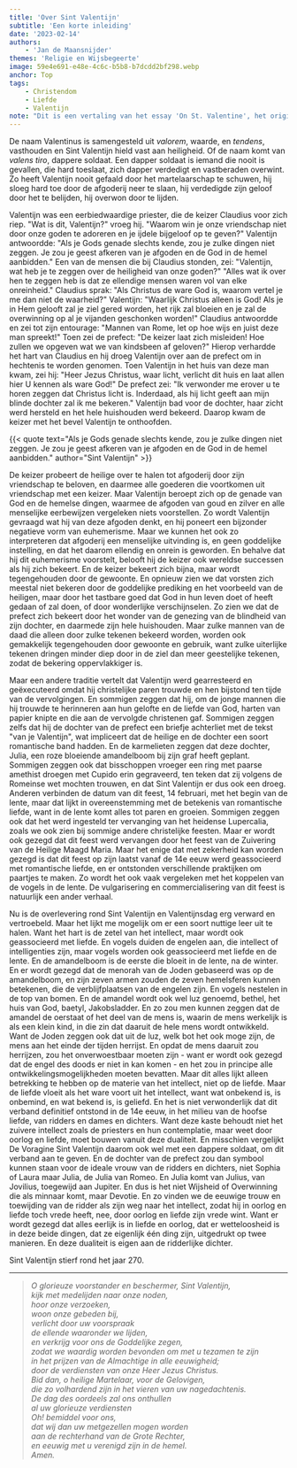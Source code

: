 ```yaml
---
title: 'Over Sint Valentijn'
subtitle: 'Een korte inleiding'
date: '2023-02-14'
authors:
    - 'Jan de Maansnijder'
themes: 'Religie en Wijsbegeerte'
image: 59e4e691-e48e-4c6c-b5b8-b7dcdd2bf298.webp
anchor: Top
tags:
    - Christendom
    - Liefde
    - Valentijn
note: "Dit is een vertaling van het essay 'On St. Valentine', het origineel is [hier](https://esoterictraditionalism.wordpress.com/2022/07/16/on-st-valentine/) te lezen."
---
```


De naam Valentinus is samengesteld uit *valorem*, waarde, en *tendens*, vasthouden en Sint Valentijn hield vast aan heiligheid. Of de naam komt van *valens tiro*, dappere soldaat. Een dapper soldaat is iemand die nooit is gevallen, die hard toeslaat, zich dapper verdedigt en vastberaden overwint. Zo heeft Valentijn nooit gefaald door het martelaarschap te schuwen, hij sloeg hard toe door de afgoderij neer te slaan, hij verdedigde zijn geloof door het te belijden, hij overwon door te lijden.

Valentijn was een eerbiedwaardige priester, die de keizer Claudius voor zich riep. "Wat is dit, Valentijn?" vroeg hij. "Waarom win je onze vriendschap niet door onze goden te adoreren en je ijdele bijgeloof op te geven?" Valentijn antwoordde: "Als je Gods genade slechts kende, zou je zulke dingen niet zeggen. Je zou je geest afkeren van je afgoden en de God in de hemel aanbidden." Een van de mensen die bij Claudius stonden, zei: "Valentijn, wat heb je te zeggen over de heiligheid van onze goden?" "Alles wat ik over hen te zeggen heb is dat ze ellendige mensen waren vol van elke onreinheid." Claudius sprak: "Als Christus de ware God is, waarom vertel je me dan niet de waarheid?" Valentijn: "Waarlijk Christus alleen is God! Als je in Hem gelooft zal je ziel gered worden, het rijk zal bloeien en je zal de overwinning op al je vijanden geschonken worden!" Claudius antwoordde en zei tot zijn entourage: "Mannen van Rome, let op hoe wijs en juist deze man spreekt!" Toen zei de prefect: "De keizer laat zich misleiden! Hoe zullen we opgeven wat we van kindsbeen af geloven?" Hierop verhardde het hart van Claudius en hij droeg Valentijn over aan de prefect om in hechtenis te worden genomen. Toen Valentijn in het huis van deze man kwam, zei hij: "Heer Jezus Christus, waar licht, verlicht dit huis en laat allen hier U kennen als ware God!" De prefect zei: "Ik verwonder me erover u te horen zeggen dat Christus licht is. Inderdaad, als hij licht geeft aan mijn blinde dochter zal ik me bekeren." Valentijn bad voor de dochter, haar zicht werd hersteld en het hele huishouden werd bekeerd. Daarop kwam de keizer met het bevel Valentijn te onthoofden.

{{< quote text="Als je Gods genade slechts kende, zou je zulke dingen niet zeggen. Je zou je geest afkeren van je afgoden en de God in de hemel aanbidden." author="Sint Valentijn" >}}

De keizer probeert de heilige over te halen tot afgoderij door zijn vriendschap te beloven, en daarmee alle goederen die voortkomen uit vriendschap met een keizer. Maar Valentijn beroept zich op de genade van God en de hemelse dingen, waarmee de afgoden van goud en zilver en alle menselijke eerbewijzen vergeleken niets voorstellen. Zo wordt Valentijn gevraagd wat hij van deze afgoden denkt, en hij poneert een bijzonder negatieve vorm van euhemerisme. Maar we kunnen het ook zo interpreteren dat afgoderij een menselijke uitvinding is, en geen goddelijke instelling, en dat het daarom ellendig en onrein is geworden. En behalve dat hij dit euhemerisme voorstelt, belooft hij de keizer ook wereldse successen als hij zich bekeert. En de keizer bekeert zich bijna, maar wordt tegengehouden door de gewoonte. En opnieuw zien we dat vorsten zich meestal niet bekeren door de goddelijke prediking en het voorbeeld van de heiligen, maar door het tastbare goed dat God in hun leven doet of heeft gedaan of zal doen, of door wonderlijke verschijnselen. Zo zien we dat de prefect zich bekeert door het wonder van de genezing van de blindheid van zijn dochter, en daarmede zijn hele huishouden. Maar zulke mannen van de daad die alleen door zulke tekenen bekeerd worden, worden ook gemakkelijk tegengehouden door gewoonte en gebruik, want zulke uiterlijke tekenen dringen minder diep door in de ziel dan meer geestelijke tekenen, zodat de bekering oppervlakkiger is.

Maar een andere traditie vertelt dat Valentijn werd gearresteerd en geëxecuteerd omdat hij christelijke paren trouwde en hen bijstond ten tijde van de vervolgingen. En sommigen zeggen dat hij, om de jonge mannen die hij trouwde te herinneren aan hun gelofte en de liefde van God, harten van papier knipte en die aan de vervolgde christenen gaf. Sommigen zeggen zelfs dat hij de dochter van de prefect een briefje achterliet met de tekst "van je Valentijn", wat impliceert dat de heilige en de dochter een soort romantische band hadden. En de karmelieten zeggen dat deze dochter, Julia, een roze bloeiende amandelboom bij zijn graf heeft geplant. Sommigen zeggen ook dat bisschoppen vroeger een ring met paarse amethist droegen met Cupido erin gegraveerd, ten teken dat zij volgens de Romeinse wet mochten trouwen, en dat Sint Valentijn er dus ook een droeg. Anderen verbinden de datum van dit feest, 14 februari, met het begin van de lente, maar dat lijkt in overeenstemming met de betekenis van romantische liefde, want in de lente komt alles tot paren en groeien. Sommigen zeggen ook dat het werd ingesteld ter vervanging van het heidense Lupercalia, zoals we ook zien bij sommige andere christelijke feesten. Maar er wordt ook gezegd dat dit feest werd vervangen door het feest van de Zuivering van de Heilige Maagd Maria. Maar het enige dat met zekerheid kan worden gezegd is dat dit feest op zijn laatst vanaf de 14e eeuw werd geassocieerd met romantische liefde, en er ontstonden verschillende praktijken om paartjes te maken. Zo wordt het ook vaak vergeleken met het koppelen van de vogels in de lente. De vulgarisering en commercialisering van dit feest is natuurlijk een ander verhaal.

Nu is de overlevering rond Sint Valentijn en Valentijnsdag erg verward en vertroebeld. Maar het lijkt me mogelijk om er een soort nuttige leer uit te halen. Want het hart is de zetel van het intellect, maar wordt ook geassocieerd met liefde. En vogels duiden de engelen aan, die intellect of intelligenties zijn, maar vogels worden ook geassocieerd met liefde en de lente. En de amandelboom is de eerste die bloeit in de lente, na de winter. En er wordt gezegd dat de menorah van de Joden gebaseerd was op de amandelboom, en zijn zeven armen zouden de zeven hemelsferen kunnen betekenen, die de verblijfplaatsen van de engelen zijn. En vogels nestelen in de top van bomen. En de amandel wordt ook wel luz genoemd, bethel, het huis van God, baetyl, Jakobsladder. En zo zou men kunnen zeggen dat de amandel de oerstaat of het deel van de mens is, waarin de mens werkelijk is als een klein kind, in die zin dat daaruit de hele mens wordt ontwikkeld. Want de Joden zeggen ook dat uit de luz, welk bot het ook moge zijn, de mens aan het einde der tijden herrijst. En opdat de mens daaruit zou herrijzen, zou het onverwoestbaar moeten zijn - want er wordt ook gezegd dat de engel des doods er niet in kan komen - en het zou in principe alle ontwikkelingsmogelijkheden moeten bevatten. Maar dit alles lijkt alleen betrekking te hebben op de materie van het intellect, niet op de liefde. Maar de liefde vloeit als het ware voort uit het intellect, want wat onbekend is, is onbemind, en wat bekend is, is geliefd. En het is niet verwonderlijk dat dit verband definitief ontstond in de 14e eeuw, in het milieu van de hoofse liefde, van ridders en dames en dichters. Want deze kaste behoudt niet het zuivere intellect zoals de priesters en hun contemplatie, maar weet door oorlog en liefde, moet bouwen vanuit deze dualiteit. En misschien vergelijkt De Voragine Sint Valentijn daarom ook wel met een dappere soldaat, om dit verband aan te geven. En de dochter van de prefect zou dan symbool kunnen staan voor de ideale vrouw van de ridders en dichters, niet Sophia of Laura maar Julia, de Julia van Romeo. En Julia komt van Julius, van Jovilius, toegewijd aan Jupiter. En dus is het niet Wijsheid of Overwinning die als minnaar komt, maar Devotie. En zo vinden we de eeuwige trouw en toewijding van de ridder als zijn weg naar het intellect, zodat hij in oorlog en liefde toch vrede heeft, nee, door oorlog en liefde zijn vrede wint. Want er wordt gezegd dat alles eerlijk is in liefde en oorlog, dat er wetteloosheid is in deze beide dingen, dat ze eigenlijk één ding zijn, uitgedrukt op twee manieren. En deze dualiteit is eigen aan de ridderlijke dichter.

Sint Valentijn stierf rond het jaar 270.

- - -

>*O glorieuze voorstander en beschermer, Sint Valentijn,*<br>
>*kijk met medelijden naar onze noden,*<br>
>*hoor onze verzoeken,*<br>
>*woon onze gebeden bij,*<br>
>*verlicht door uw voorspraak*<br>
>*de ellende waaronder we lijden,*<br>
>*en verkrijg voor ons de Goddelijke zegen,*<br>
>*zodat we waardig worden bevonden om met u tezamen te zijn*<br>
>*in het prijzen van de Almachtige in alle eeuwigheid;*<br>
>*door de verdiensten van onze Heer Jezus Christus.*<br>
>*Bid dan, o heilige Martelaar, voor de Gelovigen,*<br>
>*die zo volhardend zijn in het vieren van uw nagedachtenis.*<br>
>*De dag des oordeels zal ons onthullen*<br>
>*al uw glorieuze verdiensten*<br>
>*Oh! bemiddel voor ons,*<br>
>*dat wij dan uw metgezellen mogen worden*<br>
>*aan de rechterhand van de Grote Rechter,*<br>
>*en eeuwig met u verenigd zijn in de hemel.*<br>
>*Amen.*
